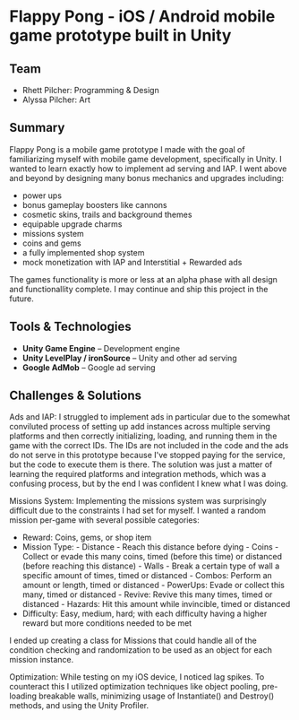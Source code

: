 # Flappy Pong - iOS / Android mobile game prototype built in Unity

## Team

- Rhett Pilcher: Programming & Design
- Alyssa Pilcher: Art

## Summary

Flappy Pong is a mobile game prototype I made with the goal of familiarizing myself with mobile game development, specifically in Unity. I wanted to learn exactly how to implement ad serving and IAP. I went above and beyond by designing many bonus mechanics and upgrades including:
- power ups
- bonus gameplay boosters like cannons
- cosmetic skins, trails and background themes
- equipable upgrade charms
- missions system
- coins and gems
- a fully implemented shop system
- mock monetization with IAP and Interstitial + Rewarded ads

The games functionality is more or less at an alpha phase with all design and functionallity complete. I may continue and ship this project in the future.

## Tools & Technologies

- **Unity Game Engine** – Development engine
- **Unity LevelPlay / ironSource** – Unity and other ad serving
- **Google AdMob** – Google ad serving

## Challenges & Solutions

Ads and IAP: I struggled to implement ads in particular due to the somewhat conviluted process of setting up add instances across multiple serving platforms and then correctly initializing, loading, and running them in the game with the correct IDs. The IDs are not included in the code and the ads do not serve in this prototype because I've stopped paying for the service, but the code to execute them is there. The solution was just a matter of learning the required platforms and integration methods, which was a confusing process, but by the end I was confident I knew what I was doing.

Missions System: Implementing the missions system was surprisingly difficult due to the constraints I had set for myself. I wanted a random mission per-game with several possible categories:
- Reward: Coins, gems, or shop item
- Mission Type:
        - Distance - Reach this distance before dying
        - Coins - Collect or evade this many coins, timed (before this time) or distanced (before reaching this distance)
        - Walls - Break a certain type of wall a specific amount of times, timed or distanced
        - Combos: Perform an amount or length, timed or distanced
        - PowerUps: Evade or collect this many, timed or distanced
        - Revive: Revive this many times, timed or distanced
        - Hazards: Hit this amount while invincible, timed or distanced
- Difficulty: Easy, medium, hard; with each difficulty having a higher reward but more conditions needed to be met

I ended up creating a class for Missions that could handle all of the condition checking and randomization to be used as an object for each mission instance.

Optimization: While testing on my iOS device, I noticed lag spikes. To counteract this I utilized optimization techniques like object pooling, pre-loading breakable walls, minimizing usage of Instantiate() and Destroy() methods, and using the Unity Profiler.
